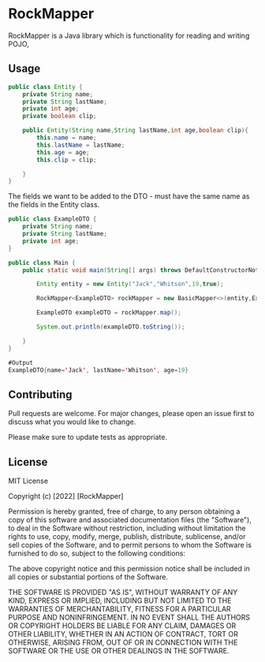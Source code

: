 # RockMapper

RockMapper is a Java library which is functionality for reading and writing POJO,

## Usage


```java
public class Entity {
    private String name;
    private String lastName;
    private int age;
    private boolean clip;

    public Entity(String name,String lastName,int age,boolean clip){
        this.name = name;
        this.lastName = lastName;
        this.age = age;
        this.clip = clip;

    }
}
```
The fields we want to be added to the DTO - must have the same name as the fields in the Entity class.
```java
public class ExampleDTO {
    private String name;
    private String lastName;
    private int age;
}
```

```java
public class Main {
    public static void main(String[] args) throws DefaultConstructorNotFoundException, IllegalAccessException {

        Entity entity = new Entity("Jack","Whitson",19,true);

        RockMapper<ExampleDTO> rockMapper = new BasicMapper<>(entity,ExampleDTO.class);

        ExampleDTO exampleDTO = rockMapper.map();

        System.out.println(exampleDTO.toString());

    }
}

```

```java
#Output
ExampleDTO{name='Jack', lastName='Whitson', age=19}
```

## Contributing
Pull requests are welcome. For major changes, please open an issue first to discuss what you would like to change.

Please make sure to update tests as appropriate.

## License
MIT License

Copyright (c) [2022] [RockMapper]

Permission is hereby granted, free of charge, to any person obtaining a copy
of this software and associated documentation files (the "Software"), to deal
in the Software without restriction, including without limitation the rights
to use, copy, modify, merge, publish, distribute, sublicense, and/or sell
copies of the Software, and to permit persons to whom the Software is
furnished to do so, subject to the following conditions:

The above copyright notice and this permission notice shall be included in all
copies or substantial portions of the Software.

THE SOFTWARE IS PROVIDED "AS IS", WITHOUT WARRANTY OF ANY KIND, EXPRESS OR
IMPLIED, INCLUDING BUT NOT LIMITED TO THE WARRANTIES OF MERCHANTABILITY,
FITNESS FOR A PARTICULAR PURPOSE AND NONINFRINGEMENT. IN NO EVENT SHALL THE
AUTHORS OR COPYRIGHT HOLDERS BE LIABLE FOR ANY CLAIM, DAMAGES OR OTHER
LIABILITY, WHETHER IN AN ACTION OF CONTRACT, TORT OR OTHERWISE, ARISING FROM,
OUT OF OR IN CONNECTION WITH THE SOFTWARE OR THE USE OR OTHER DEALINGS IN THE
SOFTWARE.
